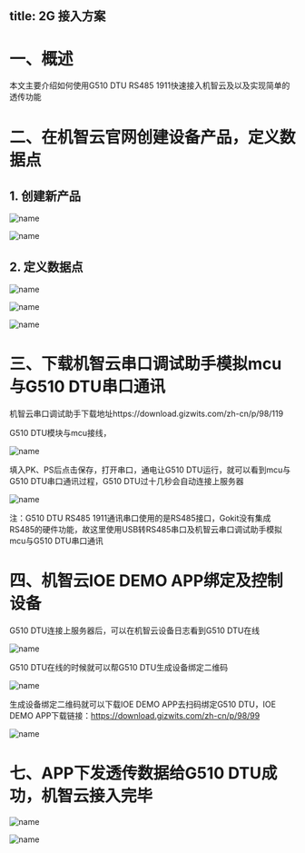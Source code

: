 title: 2G 接入方案
---

# 一、概述

本文主要介绍如何使用G510 DTU RS485 1911快速接入机智云及以及实现简单的透传功能

# 二、在机智云官网创建设备产品，定义数据点

## 1. 创建新产品

![name](/assets/zh-cn/deviceDev/debug/NB_project/NBproject_2.png)

![name](/assets/zh-cn/deviceDev/debug/G510_DTU_RS485_1911/G510_DTU_RS485_1911_3.png)

## 2. 定义数据点

![name](/assets/zh-cn/deviceDev/debug/G510_DTU_RS485_1911/G510_DTU_RS485_1911_4.png)

![name](/assets/zh-cn/deviceDev/debug/G510_DTU_RS485_1911/G510_DTU_RS485_1911_5.png)

![name](/assets/zh-cn/deviceDev/debug/G510_DTU_RS485_1911/G510_DTU_RS485_1911_6.png)

# 三、下载机智云串口调试助手模拟mcu与G510 DTU串口通讯

机智云串口调试助手下载地址https://download.gizwits.com/zh-cn/p/98/119

G510 DTU模块与mcu接线，

![name](/assets/zh-cn/deviceDev/debug/G510_DTU_RS485_1911/G510_DTU_RS485_1911_7.png)

填入PK、PS后点击保存，打开串口，通电让G510 DTU运行，就可以看到mcu与G510 DTU串口通讯过程，G510 DTU过十几秒会自动连接上服务器

![name](/assets/zh-cn/deviceDev/debug/G510_DTU_RS485_1911/G510_DTU_RS485_1911_8.png)

注：G510 DTU RS485 1911通讯串口使用的是RS485接口，Gokit没有集成RS485的硬件功能，故这里使用USB转RS485串口及机智云串口调试助手模拟mcu与G510 DTU串口通讯

# 四、机智云IOE DEMO APP绑定及控制设备

G510 DTU连接上服务器后，可以在机智云设备日志看到G510 DTU在线

![name](/assets/zh-cn/deviceDev/debug/G510_DTU_RS485_1911/G510_DTU_RS485_1911_9.png)

G510 DTU在线的时候就可以帮G510 DTU生成设备绑定二维码

![name](/assets/zh-cn/deviceDev/debug/G510_DTU_RS485_1911/G510_DTU_RS485_1911_10.png)

生成设备绑定二维码就可以下载IOE DEMO APP去扫码绑定G510 DTU，IOE DEMO APP下载链接：https://download.gizwits.com/zh-cn/p/98/99

![name](/assets/zh-cn/deviceDev/debug/G510_DTU_RS485_1911/G510_DTU_RS485_1911_11.png)

# 七、APP下发透传数据给G510 DTU成功，机智云接入完毕

![name](/assets/zh-cn/deviceDev/debug/G510_DTU_RS485_1911/G510_DTU_RS485_1911_12.png)

![name](/assets/zh-cn/deviceDev/debug/NB_project/WIFIproject_15.png)

